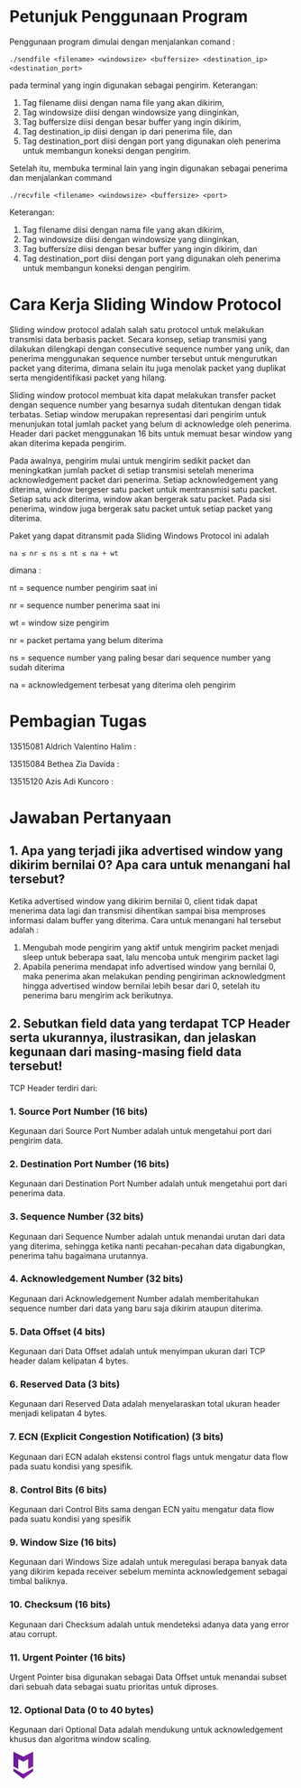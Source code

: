 # Petunjuk Penggunaan Program

Penggunaan program dimulai dengan menjalankan comand :

```
./sendfile <filename> <windowsize> <buffersize> <destination_ip> <destination_port>
```

pada terminal yang ingin digunakan sebagai pengirim. Keterangan:
1. Tag filename diisi dengan nama file yang akan dikirim,
2. Tag windowsize diisi dengan windowsize yang diinginkan,
3. Tag buffersize diisi dengan besar buffer yang ingin dikirim,
4. Tag destination_ip diisi dengan ip dari penerima file, dan
5. Tag destination_port diisi dengan port yang digunakan oleh penerima untuk membangun koneksi dengan pengirim.

Setelah itu, membuka terminal lain yang ingin digunakan sebagai penerima dan menjalankan command

```
./recvfile <filename> <windowsize> <buffersize> <port>
```

Keterangan:
1. Tag filename diisi dengan nama file yang akan dikirim,
2. Tag windowsize diisi dengan windowsize yang diinginkan,
3. Tag buffersize diisi dengan besar buffer yang ingin dikirim, dan
4. Tag destination_port diisi dengan port yang digunakan oleh penerima untuk membangun koneksi dengan pengirim.


# Cara Kerja Sliding Window Protocol

Sliding window protocol adalah salah satu protocol untuk melakukan transmisi data berbasis packet. Secara konsep, setiap transmisi yang dilakukan dilengkapi dengan consecutive sequence number yang unik, dan penerima menggunakan sequence number tersebut untuk mengurutkan packet yang diterima, dimana selain itu juga menolak packet yang duplikat serta mengidentifikasi packet yang hilang. 

Sliding window protocol membuat kita dapat melakukan transfer packet dengan sequence number yang besarnya sudah ditentukan dengan tidak terbatas. Setiap window merupakan representasi dari pengirim untuk menunjukan total jumlah packet yang belum di acknowledge oleh penerima. Header dari packet menggunakan 16 bits untuk memuat besar window yang akan diterima kepada pengirim.

Pada awalnya, pengirim mulai untuk mengirim sedikit packet dan meningkatkan jumlah packet di setiap transmisi setelah menerima acknowledgement packet dari penerima. Setiap acknowledgement yang diterima, window bergeser satu packet untuk mentransmisi satu packet. 
Setiap satu ack diterima, window akan bergerak satu packet. Pada sisi penerima, window juga bergerak satu packet untuk setiap packet yang diterima. 

Paket yang dapat ditransmit pada Sliding Windows Protocol ini adalah 

```
na ≤ nr ≤ ns ≤ nt ≤ na + wt
```

dimana :

nt = sequence number pengirim saat ini

nr = sequence number penerima saat ini

wt = window size pengirim

nr = packet pertama yang belum diterima

ns = sequence number yang paling besar dari sequence number yang sudah diterima

na = acknowledgement terbesat yang diterima oleh pengirim

# Pembagian Tugas

13515081 Aldrich Valentino Halim :

13515084 Bethea Zia Davida :

13515120 Azis Adi Kuncoro :

# Jawaban Pertanyaan 

## 1.	Apa yang terjadi jika advertised window yang dikirim bernilai 0? Apa cara untuk menangani hal tersebut?

Ketika advertised window yang dikirim bernilai 0, client tidak dapat menerima data lagi dan transmisi dihentikan sampai bisa memproses informasi dalam buffer yang diterima.
Cara untuk menangani hal tersebut adalah :
 1. Mengubah mode pengirim yang aktif untuk mengirim packet menjadi sleep untuk beberapa saat, lalu mencoba untuk mengirim packet lagi
 2. Apabila penerima mendapat info advertised window yang bernilai 0, maka penerima akan melakukan pending pengiriman acknowledgment hingga advertised window bernilai lebih besar dari 0, setelah itu penerima baru mengirim ack berikutnya.

## 2.	Sebutkan field data yang terdapat TCP Header serta ukurannya, ilustrasikan, dan jelaskan kegunaan dari masing-masing field data tersebut!

TCP Header terdiri dari:
### 1. Source Port Number (16 bits)
Kegunaan dari Source Port Number adalah untuk mengetahui port dari pengirim data.
### 2. Destination Port Number (16 bits)
Kegunaan dari Destination Port Number adalah untuk mengetahui port dari penerima data.
### 3. Sequence Number (32 bits)
Kegunaan dari Sequence Number adalah untuk menandai urutan dari data yang diterima, sehingga ketika nanti pecahan-pecahan data digabungkan, penerima tahu bagaimana urutannya.
### 4. Acknowledgement Number (32 bits)
Kegunaan dari Acknowledgement Number adalah memberitahukan sequence number dari data yang baru saja dikirim ataupun diterima.
### 5. Data Offset (4 bits)
Kegunaan dari Data Offset adalah untuk menyimpan ukuran dari TCP header dalam kelipatan 4 bytes.
### 6. Reserved Data (3 bits)
Kegunaan dari Reserved Data adalah menyelaraskan total ukuran header menjadi kelipatan 4 bytes.
### 7. ECN (Explicit Congestion Notification) (3 bits)
Kegunaan dari ECN adalah ekstensi control flags untuk mengatur data flow pada suatu kondisi yang spesifik.
### 8. Control Bits (6 bits)
Kegunaan dari Control Bits sama dengan ECN yaitu mengatur data flow pada suatu kondisi yang spesifik
### 9. Window Size (16 bits)
Kegunaan dari Windows Size adalah untuk meregulasi berapa banyak data yang dikirim kepada receiver sebelum meminta acknowledgement sebagai timbal baliknya.
### 10. Checksum (16 bits)
Kegunaan dari Checksum adalah untuk mendeteksi adanya data yang error atau corrupt.
### 11. Urgent Pointer (16 bits)
Urgent Pointer bisa digunakan sebagai Data Offset untuk menandai subset dari sebuah data sebagai suatu prioritas untuk diproses.
### 12. Optional Data (0 to 40 bytes)
Kegunaan dari Optional Data adalah mendukung untuk acknowledgement khusus dan algoritma window scaling.

![alt text](https://github.com/adam-p/markdown-here/raw/master/src/common/images/icon48.png "TCP/IP")
